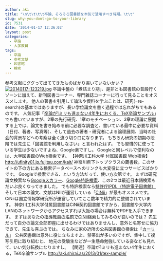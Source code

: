 ```yaml
---
author: aki
title: "\n\t\t\t\t卒論、そろそろ図書館を本気で活用すべき時期。\t\t"
slug: why-you-dont-go-to-your-library
id: 7531
date: '2014-01-17 12:36:02'
layout: post
categories:
  - 卒論
  - 大学教員
tags:
  - 卒論
  - 参考文献
  - 図書館
  - 検索
---
```


参考文献にググって出ててきたものばかり書いていないかい？ [![20140117-123219.jpg](https://aki.shirai.as/wp-content/uploads/2014/01/20140117-123219.jpg)](https://aki.shirai.as/wp-content/uploads/2014/01/20140117-123219.jpg) 卒論中盤の「煮詰まり期」、是非とも図書館の普段行くゾーンに加えて、新刊図書コーナー、専門雑誌コーナーに行って見ることをオススメします。 他人の著書を引用して論法や資料を学ぶことは、研究(=re-search)の基本ではありますが、長い学位論文を書く過程では忘れがちでもあるのです。 人気記事「[卒論が1ミリも進まない4年生におくる，TeX卒論サンプル](http://aki.shirai.as/2013/01/tex-sample/)」でも書いていますが、2章の先行研究、1章のモチベーション、3章の理論に展開する上では、論文を書き始める前に必要な調査と、書いている最中に必要な資料（日付、著者、写真等）、そして過去の著者・研究者による論理展開、当時の社会的背景などへの考察は全く違う切り口になります。 もちろん研究の初期の段階では先生に「図書館を利用しなさい」と言われたはず。 でも習慣的に使っている学生は少ないですよね、Google楽ですし。 Googleと同レベルで便利なのは、大学図書館のWeb検索です。 【神奈川工科大学 付属図書館 Web検索】 http://ufinity01.jp.fujitsu.com/kait/ 神奈川県下トップクラスの蔵書数。このサイトの下の方にある検索データベースへのリンクも大変役に立つサービスばかりです。 Googleで検索できる、という方法だって、使い方次第です。 まずは研究論文検索なら[Googleスカラー](http://scholar.google.co.jp/ "Googleスカラー（日本語版）")、[Google特許検索](https://www.google.co.jp/advanced_patent_search?hl=ja "Google特許検索（日本語）")、この2つは最近日本語検索もだいぶ良くなってきました。 でも特許検索なら[特許庁IPDL（特許電子図書館）](http://www.ipdl.inpit.go.jp/homepg.ipdl "特許庁IPDL（特許電子図書館）") そして日本の論文、文献はNIIが運営している「[CiNii](http://ci.nii.ac.jp/ "CiNii")」が最もオススメです。 CiNiiは国立情報学研究所が運営していてここ数年で精力的に整備されています。 神奈川工科大学付属図書館はCiNii契約図書館ですから、図書館や大学内LANのネットワークからアクセスすれば大抵の場合は無料でPDFを入手できます。 まずはあなたの[指導教員の名前でCiNii検索](http://ci.nii.ac.jp/author?q=%E7%99%BD%E4%BA%95%E6%9A%81%E5%BD%A6&count=20&sortorder=1)してみるのが良いのでは？ 先生だって自分の論文全部即座に出せるわけではありませんし、意外と名寄せに協力できて、先生も喜ぶのでは。 ちなみに家の近所の公共図書館の検索は「[カーリル](http://calil.jp/ "カーリル")」 公共図書館は意外に役に立ちますよ、禁帯出が多いのですが、集中して複写引用に取り組むと、 地元の受験生などが一生懸命勉強している姿なども見れて、いい気分転換になりますし。 【関連】卒論が1ミリも進まない4年生におくる，TeX卒論サンプル http://aki.shirai.as/2013/01/tex-sample/